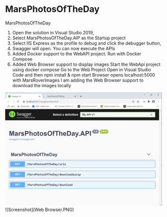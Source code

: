 # MarsPhotosOfTheDay
MarsPhotosOfTheDay

1) Open the solution in Visual Studio 2019,
2) Select MarsPhotosOfTheDay.AIP as the Startup project
3) Select IIS Express as the profile to debug and click the debugger button,
4) Swagger will open. You can now execute the APIs
5) Added Docker support to the WebAPI project. Run with Docker Compose
6) Added Web Browser support to display images
   Start the WebApi project using docker compose
   Go to the Web Project
     Open in Visual Studio Code and then npm install & npm start
        Browser opens localhost:5000 with MarsRoverImages
  I am adding the Web Browser support to download the images locally

![Screenshot](Swagger.PNG)
![Screenshot](Web Browser.PNG)
